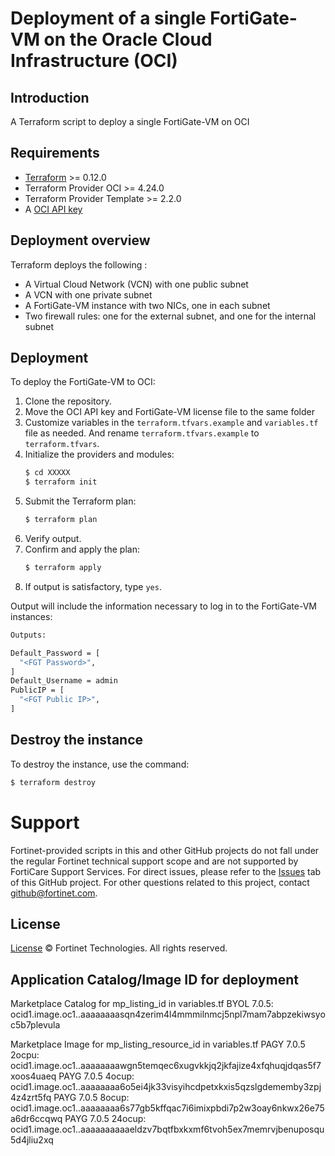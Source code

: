 # Deployment of a single FortiGate-VM on the Oracle Cloud Infrastructure (OCI)
## Introduction
A Terraform script to deploy a single FortiGate-VM on OCI

## Requirements
* [Terraform](https://learn.hashicorp.com/terraform/getting-started/install.html) >= 0.12.0
* Terraform Provider OCI >= 4.24.0
* Terraform Provider Template >= 2.2.0
* A [OCI API key](https://docs.cloud.oracle.com/en-us/iaas/Content/API/Concepts/apisigningkey.htm)

## Deployment overview
Terraform deploys the following :
   - A Virtual Cloud Network (VCN) with one public subnet
   - A VCN with one private subnet
   - A FortiGate-VM instance with two NICs, one in each subnet
   - Two firewall rules: one for the external subnet, and one for the internal subnet

## Deployment
To deploy the FortiGate-VM to OCI:
1. Clone the repository.
2. Move the OCI API key and FortiGate-VM license file to the same folder
3. Customize variables in the `terraform.tfvars.example` and `variables.tf` file as needed.  And rename `terraform.tfvars.example` to `terraform.tfvars`.
5. Initialize the providers and modules:
   ```sh
   $ cd XXXXX
   $ terraform init
    ```
5. Submit the Terraform plan:
   ```sh
   $ terraform plan
   ```
6. Verify output.
7. Confirm and apply the plan:
   ```sh
   $ terraform apply
   ```
8. If output is satisfactory, type `yes`.

Output will include the information necessary to log in to the FortiGate-VM instances:
```sh
Outputs:

Default_Password = [
  "<FGT Password>",
]
Default_Username = admin
PublicIP = [
  "<FGT Public IP>",
]

```

## Destroy the instance
To destroy the instance, use the command:
```sh
$ terraform destroy
```

# Support
Fortinet-provided scripts in this and other GitHub projects do not fall under the regular Fortinet technical support scope and are not supported by FortiCare Support Services.
For direct issues, please refer to the [Issues](https://github.com/fortinet/fortigate-terraform-deploy/issues) tab of this GitHub project.
For other questions related to this project, contact [github@fortinet.com](mailto:github@fortinet.com).

## License
[License](https://github.com/fortinet/fortigate-terraform-deploy/blob/master/LICENSE) © Fortinet Technologies. All rights reserved.


## Application Catalog/Image ID for deployment
Marketplace Catalog for mp_listing_id in variables.tf
BYOL 7.0.5: ocid1.image.oc1..aaaaaaaasqn4zerim4l4mmmilnmcj5npl7mam7abpzekiwsyoc5b7plevula

Marketplace Image for mp_listing_resource_id in variables.tf
PAGY 7.0.5 2ocpu:   ocid1.image.oc1..aaaaaaaawgn5temqec6xugvkkjq2jkfajize4xfqhuqjdqas5f7xoos4uaeq
PAYG 7.0.5 4ocup:   ocid1.image.oc1..aaaaaaaa6o5ei4jk33visyihcdpetxkxis5qzslgdememby3zpj4z4zrt5fq
PAYG 7.0.5 8ocup:   ocid1.image.oc1..aaaaaaaa6s77gb5kffqac7i6imixpbdi7p2w3oay6nkwx26e75a6dr6ccqwq
PAYG 7.0.5 24ocup:  ocid1.image.oc1..aaaaaaaaaaeldzv7bqtfbxkxmf6tvoh5ex7memrvjbenuposqu5d4jliu2xq

